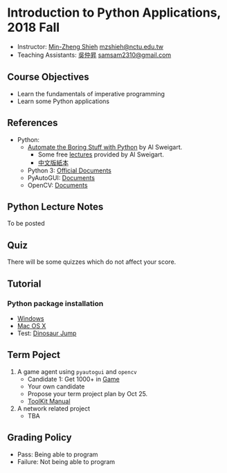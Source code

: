 # Introduction to Python Applications, 2018 Fall

+   Instructor: [Min-Zheng Shieh](mailto:mzshieh@nctu.edu.tw) mzshieh@nctu.edu.tw
+   Teaching Assistants: [吳仲昇](mailto:samsam2310@gmail.com) samsam2310@gmail.com

## Course Objectives

+   Learn the fundamentals of imperative programming
+   Learn some Python applications

## References

+   Python: 
    + [Automate the Boring Stuff with Python](https://automatetheboringstuff.com/) by Al Sweigart.
        +   Some free [lectures](https://www.youtube.com/playlist?list=PL0-84-yl1fUnRuXGFe_F7qSH1LEnn9LkW) provided by Al Sweigart.
        +   [中文版紙本](https://www.tenlong.com.tw/products/9789864762729)
    +   Python 3: [Official Documents](https://docs.python.org/3/)
    +   PyAutoGUI: [Documents](https://pyautogui.readthedocs.io/en/latest/)
    +   OpenCV: [Documents](https://docs.opencv.org/)


## Python Lecture Notes

To be posted

## Quiz

There will be some quizzes which do not affect your score.

## Tutorial

### Python package installation
+ [Windows](https://hackmd.io/s/SJYzQFxK7)
+ [Mac OS X](https://hackmd.io/s/SyIEDKgtm)
+ Test: [Dinosaur Jump](http://www.trex-game.skipser.com/)

## Term Poject

1. A game agent using `pyautogui` and `opencv`
	+ Candidate 1: Get 1000+ in [Game](http://i-gameworld.com/games/gi2172.php)
    + Your own candidate
    + Propose your term project plan by Oct 25.
	+   [ToolKit Manual](https://hackmd.io/s/HJs_LEC2z)
2. A network related project
	+ TBA

## Grading Policy

+   Pass: Being able to program
+   Failure: Not being able to program
